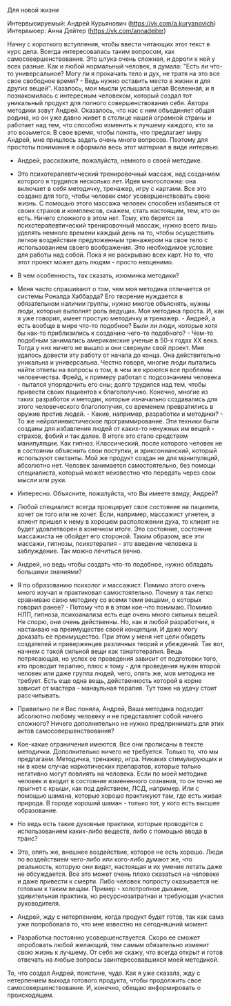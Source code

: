 Для новой жизни

Интервьюируемый: Андрей Курьянович (https://vk.com/a.kuryanovich)
Интервьюер: Анна Дейтер (https://vk.com/annadeiter)

Начну с короткого вступления, чтобы ввести читающих этот текст в курс дела. Всегда интересовалась таким вопросом, как самосовершенствование. Это штука очень сложная, и дороги к ней у всех разные. Как и любой нормальный человек, я думала: "Есть ли что-то универсальное? Могу ли я прокачать тело и дух, не тратя на это все свое свободное время? - Ведь нужно оставить место в жизни и для других вещей". Казалось, мои мысли услышала целая Вселенная, и я познакомилась с интересным человеком, который создал тот уникальный продукт для полного совершенствования себя. Автора методики зовут Андрей. Оказалось, что нас с ним объединяет общая родина, но он уже давно живет в столице нашей огромной страны и работает над тем, что способно изменить к лучшему каждого, кто за это возьмется. В свое время, чтобы понять, что предлагает миру Андрей, мне пришлось задать очень много вопросов. Поэтому для простоты понимания я оформила весь этот материал в виде интервью.

- Андрей, расскажите, пожалуйста, немного о своей методике.

- Это психотерапевтический тренировочный массаж, над созданием которого я трудился несколько лет. Идея многосложна: она включает в себя методичку, тренажер, игру с картами. Все это создано для того, чтобы человек смог усовершенствовать свою жизнь. С помощью этого массажа человек способен избавиться от своих страхов и комплексов, скажем, стать настоящим, тем, кто он есть. Ничего сложного в этом нет. Тому, кто берется за психотерапевтический тренировочный массаж, нужно всего лишь уделять немного времени каждый день на то, чтобы осуществить легкое воздействие предложенным тренажером на свое тело с использованием своего воображения. Это необходимое условие для работы над собой. Пока я не раскрываю всех карт. Но то, что этот проект может дать людям - просто неоценимо.

- В чем особенность, так сказать, изюминка методики?

- Меня часто спрашивают о том, чем моя методика отличается от системы Роналда Хаббарда? Его творение нуждается в обязательном наличии группы, нужно многое объяснять, нужны люди, которые выполнят роль ведущих. Моя методика проста. И, как я уже говорил, имеет простую методичку и тренажер. - Андрей, а есть вообще в мире что-то подобное? Были ли люди, которые хотя бы как-то приблизились к созданию чего-то подобного? - Чем-то подобным занимались американские ученые в 50-х годах ХХ века. Тогда у них ничего не вышло и они свернули свой проект. Мне удалось довести эту работу от начала до конца. Она действительно уникальна и универсальна. Честно говоря, многие люди пытались найти ответы на вопросы о том, в чем же кроются все проблемы человечества. Фрейд, к примеру работал с подсознанием человека - пытался упорядочить его сны; долго трудился над тем, чтобы привести своих пациентов к благополучию. Конечно, многие из таких разработок и методик, которые изначально создавались для этого человеческого благополучия, со временем превратились в оружие против людей. - Какие, например, разработки и методики? - То же нейролинвистическое программирование. Эти техники были созданы для избавления людей от каких-то ненужных им вещей - страхов, фобий и так далее. В итоге это стало средством манипуляции. Как гипноз. Классический, после которого человек не в состоянии объяснить свои поступки, и эриксонианский, который используют сектанты. Мой же продукт создан не для манипуляций, абсолютно нет. Человек занимается самостоятельно, без помощи специалиста, который может неизвестно что передать через свои мысли или руки.

- Интересно. Объясните, пожалуйста, что Вы имеете ввиду, Андрей?

- Любой специалист всегда проецирует свое состояние на пациента, хочет он того или не хочет. Если, например, массажист угнетен, а клиент пришел к нему в хорошем расположении духа, то клиент не будет удовлетворен в конечном итоге. Это состояние, состояние массажиста не обойдет его стороной. Таким образом, все эти массажи, гипнозы, психотерапия - это введение человека в заблуждение. Так можно лечиться вечно.

- Андрей, но ведь чтобы создать что-то подобное, нужно обладать большими знаниями?

- Я по образованию психолог и массажист. Помимо этого очень много изучал и практиковал самостоятельно. Почему я так легко сравниваю свою методику со всеми теми вещами, о которых говорил ранее? - Потому что я в этом кое-что понимаю. Помимо НЛП, гипноза, психоанализа есть еще очень много сильных вещей. Не спорю, они очень действенны. Но, как и любой разработчик, я настаиваю на преимуществе своей концепции. И даже могу доказать ее преимущество. При этом у меня нет цели обидеть создателей и приверженцев различных теорий и убеждений. Так вот, начнем с такой сильной вещи как танатотерапия. Вещь потрясающая, но успех ее проведения зависит от подготовки того, кто проводит терапию, плюс к тому - для проведения нужен второй человек или даже группа людей, чего, опять же, моя методика не требует. Есть еще одна вещь, действенность которой в корне зависит от мастера - манаульная терапия. Тут тоже на удачу стоит рассчитывать.

- Правильно ли я Вас поняла, Андрей, Ваша методика подходит абсолютно любому человеку и не представляет собой ничего сложного? Ничего дополнительно не нужно предпринимать для этих актов самосовершенствования?

- Кое-какие ограничения имеются. Все они прописаны в тексте методички. Дополнительно ничего не требуется. Только то, что мы предлагаем. Методичка, тренажер, игра. Никаких стимулирующих и ни в коем случае наркотических препаратов, которые только негативно могут повлиять на человека. Если по моей методике человек и входит в состояние измененного сознания, то он точно не прыгнет с крыши, как под действием, ЛСД, например. Или с помощью шамана, которые хорошо практикуют там, где есть живая природа. В городе хороший шаман - только тот, у кого есть высшее образование.

- Но ведь есть такие духовные практики, которые проводятся с использованием каких-либо веществ, либо с помощью ввода в транс?

- Это, опять же, внешнее воздействие, которое не есть хорошо. Люди по воздействием чего-либо или кого-либо думают же, что реальность, которую они видят, настоящая и их умение летать даже не обсуждается. Все это может очень плохо сказаться на человеке и даже привести к смерти. Либо человек попросту оказывается не готовым к таким вещам. Пример - холотропное дыхание, удивительная практика, но ресурснозатратная и требующая участия руководителя.

- Андрей, жду с нетерпением, когда продукт будет готов, так как сама уже попробовала то, что мне известно на сегодняшний момент.

- Разработка постоянно усовершенствуется. Скоро ее сможет опробовать любой желающий, тем самым обязательно изменит свою жизнь к лучшему. От себя же скажу, что всегда открыт и готов отвечать на любые вопросы заинтересовавшихся моей методикой.

То, что создал Андрей, поистине, чудо. Как я уже сказала, жду с нетерпением выхода готового продукта, чтобы продолжить свое самосовершенствование. И, конечно, обещаю информировать о происходящем.

